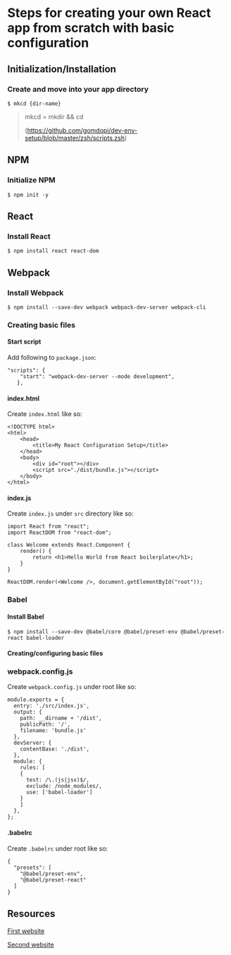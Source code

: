 # Steps for creating your own React app from scratch with basic configuration

## Initialization/Installation
### Create and move into your app directory
```
$ mkcd {dir-name} 
```
> mkcd = mkdir && cd
> 
>(https://github.com/gomdopi/dev-env-setup/blob/master/zsh/scripts.zsh)

## NPM
### Initialize NPM
```
$ npm init -y
```

## React
### Install React
```
$ npm install react react-dom
```

## Webpack
### Install Webpack
```
$ npm install --save-dev webpack webpack-dev-server webpack-cli
```

### Creating basic files
#### Start script
Add following to `package.json`:
```
"scripts": {
    "start": "webpack-dev-server --mode development",
   },
```

#### index.html
Create `index.html` like so:
```
<!DOCTYPE html>
<html>
    <head>
        <title>My React Configuration Setup</title>
    </head>
    <body>
        <div id="root"></div>
        <script src="./dist/bundle.js"></script>
    </body>
</html>
```

#### index.js
Create `index.js` under `src` directory like so:
```
import React from "react";
import ReactDOM from "react-dom";

class Welcome extends React.Component {
    render() {
        return <h1>Hello World from React boilerplate</h1>;
    }
}

ReactDOM.render(<Welcome />, document.getElementById("root"));
```

### Babel
#### Install Babel
```
$ npm install --save-dev @babel/core @babel/preset-env @babel/preset-react babel-loader
```

#### Creating/configuring basic files
### webpack.config.js
Create `webpack.config.js` under root like so:
```
module.exports = {
  entry: './src/index.js',
  output: {
    path: __dirname + '/dist',
    publicPath: '/',
    filename: 'bundle.js'
  },
  devServer: {
    contentBase: './dist',
  },
  module: {
    rules: [
    {
      test: /\.(js|jsx)$/,
      exclude: /node_modules/,
      use: ['babel-loader']
    }
    ]
  },
};
```

#### .babelrc
Create `.babelrc` under root like so:
```
{
  "presets": [
    "@babel/preset-env",
    "@babel/preset-react"
  ]
}
```

## Resources
[First website](https://www.codementor.io/@rajjeet/step-by-step-create-a-react-project-from-scratch-11s9skvnxv)

[Second website](https://www.freecodecamp.org/news/how-to-set-up-deploy-your-react-app-from-scratch-using-webpack-and-babel-a669891033d4/)

